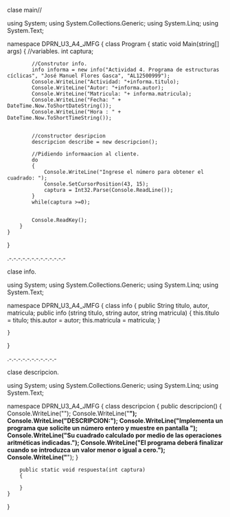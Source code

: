 clase main//

using System;
using System.Collections.Generic;
using System.Linq;
using System.Text;

namespace DPRN_U3_A4_JMFG
{
    class Program
    {
        static void Main(string[] args)
        {
            //variables.
            int captura;

            //Construtor info.
            info informa = new info("Actividad 4. Programa de estructuras cíclicas", "José Manuel Flores Gasca", "AL12500999");
            Console.WriteLine("Actividad: "+informa.titulo);
            Console.WriteLine("Autor: "+informa.autor);
            Console.WriteLine("Matricula: "+ informa.matricula);
            Console.WriteLine("Fecha: " + DateTime.Now.ToShortDateString());
            Console.WriteLine("Hora : " + DateTime.Now.ToShortTimeString());
            

            //constructor desripcion
            descripcion describe = new descripcion();

            //Pidiendo informaacion al cliente.
            do
            {
                Console.WriteLine("Ingrese el número para obtener el cuadrado: ");
                Console.SetCursorPosition(43, 15);
                captura = Int32.Parse(Console.ReadLine());
            }
            while(captura >=0);
            

            Console.ReadKey();
        }
    }
}




.-.-.-.-.-.-.-.-.-.-.-.-.-

clase info.

using System;
using System.Collections.Generic;
using System.Linq;
using System.Text;

namespace DPRN_U3_A4_JMFG
{
    class info
    {
        public String titulo, autor, matricula;
        public info (string  titulo, string autor, string matricula)
        {
            this.titulo = titulo;
            this.autor = autor;
            this.matricula = matricula;
        }

        
    }
}



.-.-.-.-.-.-.-.-.-.-.-


clase descripcion.


using System;
using System.Collections.Generic;
using System.Linq;
using System.Text;

namespace DPRN_U3_A4_JMFG
{
    class descripcion
    {
        public descripcion() 
        {
            Console.WriteLine("");
            Console.WriteLine("********************************************************************************");
            Console.WriteLine("DESCRIPCION:");
            Console.WriteLine("Implementa un programa que solicite un número entero y muestre en pantalla ");
            Console.WriteLine("Su cuadrado calculado por medio de las operaciones aritméticas indicadas.");
            Console.WriteLine("El programa deberá finalizar cuando se introduzca un valor menor o igual a cero.");
            Console.WriteLine("********************************************************************************");
        }

        public static void respuesta(int captura)
        {

        }
    }
}









